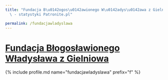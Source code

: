 ```yaml
---
title: "Fundacja B\u0142ogos\u0142awionego W\u0142adys\u0142awa z Gielniowa | Patromierz\
  \ - statystyki Patronite.pl"

permalink: /fundacjawladyslawa
---
```


# [Fundacja Błogosławionego Władysława z Gielniowa](https://patronite.pl/fundacjawladyslawa)

{% include profile.md name="fundacjawladyslawa" prefix="f" %}
